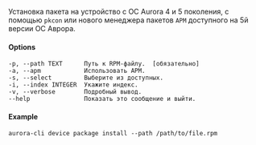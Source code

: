 Установка пакета на устройство с ОС Aurora 4 и 5 поколения, с помощью `pkcon`
или нового менеджера пакетов `APM` доступного на 5й версии ОС Аврора.

#### Options

```shell
-p, --path TEXT      Путь к RPM-файлу.  [обязательно]
-a, --apm            Использовать APM.
-s, --select         Выберите из доступных.
-i, --index INTEGER  Укажите индекс.
-v, --verbose        Подробный вывод.
--help               Показать это сообщение и выйти.
```

#### Example

```shell
aurora-cli device package install --path /path/to/file.rpm
```
